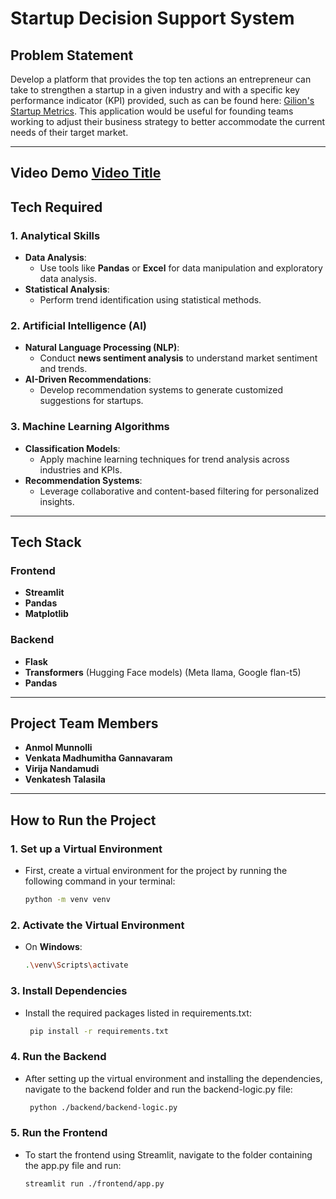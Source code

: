 # **Startup Decision Support System**

## **Problem Statement**

Develop a platform that provides the top ten actions an entrepreneur can take to strengthen a startup in a given industry and with a specific key performance indicator (KPI) provided, such as can be found here: [Gilion's Startup Metrics](https://www.gilion.com/basics/startup-metrics). This application would be useful for founding teams working to adjust their business strategy to better accommodate the current needs of their target market.

---

## Video Demo [Video Title](video_url)

## **Tech Required**

### **1. Analytical Skills**
- **Data Analysis**:
  - Use tools like **Pandas** or **Excel** for data manipulation and exploratory data analysis.
- **Statistical Analysis**:
  - Perform trend identification using statistical methods.

### **2. Artificial Intelligence (AI)**
- **Natural Language Processing (NLP)**:
  - Conduct **news sentiment analysis** to understand market sentiment and trends.
- **AI-Driven Recommendations**:
  - Develop recommendation systems to generate customized suggestions for startups.

### **3. Machine Learning Algorithms**
- **Classification Models**:
  - Apply machine learning techniques for trend analysis across industries and KPIs.
- **Recommendation Systems**:
  - Leverage collaborative and content-based filtering for personalized insights.

---

## **Tech Stack**

### **Frontend**
- **Streamlit**
- **Pandas**
- **Matplotlib**

### **Backend**
- **Flask**
- **Transformers** (Hugging Face models) (Meta llama, Google flan-t5)
- **Pandas**

---

## **Project Team Members**
- **Anmol Munnolli**  
- **Venkata Madhumitha Gannavaram**  
- **Virija Nandamudi**  
- **Venkatesh Talasila**

---

## **How to Run the Project**

### **1. Set up a Virtual Environment**
- First, create a virtual environment for the project by running the following command in your terminal:
  ```bash
  python -m venv venv
### **2. Activate the Virtual Environment**
- On **Windows**:
  ```bash
  .\venv\Scripts\activate
### **3. Install Dependencies**
- Install the required packages listed in requirements.txt:
  ```bash
   pip install -r requirements.txt
### **4. Run the Backend**
- After setting up the virtual environment and installing the dependencies, navigate to the backend folder and run the backend-logic.py file:
  ```bash
   python ./backend/backend-logic.py
### **5. Run the Frontend**
- To start the frontend using Streamlit, navigate to the folder containing the app.py file and run:
   ```bash
   streamlit run ./frontend/app.py
